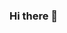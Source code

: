### Hi there 👋

<!--
**jseihee/jseihee** is a ✨ _special_ ✨ repository because its `README.md` (this file) appears on your GitHub profile.

<img src = "https://github.com/jseihee/jseihee/blob/a34ca372537742182e6562b0a10d7d89a200d9b6/header.png">

Here are some ideas to get you started:

- 🔭 I’m currently working on ...
- 🌱 I’m currently learning ...
- 👯 I’m looking to collaborate on ...
- 🤔 I’m looking for help with ...
- 💬 Ask me about ...
- 📫 How to reach me: ...
- 😄 Pronouns: ...
- ⚡ Fun fact: ...
-->
